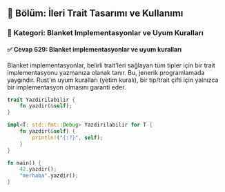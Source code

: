 ## 📘 Bölüm: İleri Trait Tasarımı ve Kullanımı
### 🔹 Kategori: Blanket Implementasyonlar ve Uyum Kuralları
#### ✅ Cevap 629: Blanket implementasyonlar ve uyum kuralları

Blanket implementasyonlar, belirli trait'leri sağlayan tüm tipler için bir trait implementasyonu yazmanıza olanak tanır. Bu, jenerik programlamada yaygındır. Rust'ın uyum kuralları (yetim kuralı), bir tip/trait çifti için yalnızca bir implementasyon olmasını garanti eder.

```rust
trait Yazdirilabilir {
    fn yazdir(&self);
}

impl<T: std::fmt::Debug> Yazdirilabilir for T {
    fn yazdir(&self) {
        println!("{:?}", self);
    }
}

fn main() {
    42.yazdir();
    "merhaba".yazdir();
}
```

